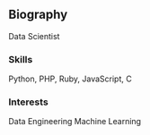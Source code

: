 ## Biography
Data Scientist

### Skills
Python, PHP, Ruby, JavaScript, C

### Interests
Data Engineering
Machine Learning


